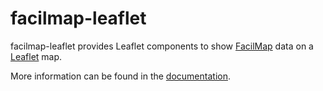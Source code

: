 # facilmap-leaflet

facilmap-leaflet provides Leaflet components to show [FacilMap](https://github.com/FacilMap/facilmap) data on a [Leaflet](https://leafletjs.com/) map.

More information can be found in the [documentation](https://docs.facilmap.org/developers/leaflet/).